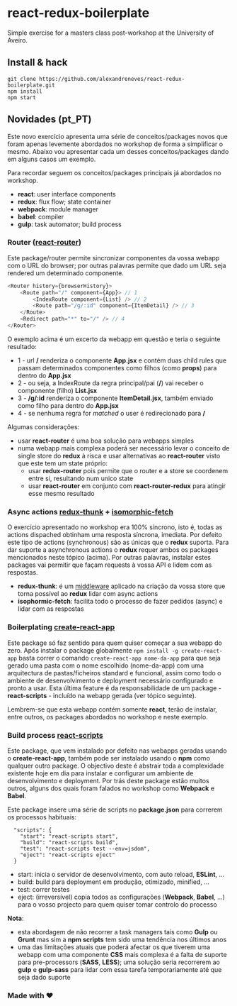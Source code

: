 # react-redux-boilerplate

Simple exercise for a masters class post-workshop at the University of Aveiro.

## Install & hack

```
git clone https://github.com/alexandreneves/react-redux-boilerplate.git
npm install
npm start
```

## Novidades (pt_PT)

Este novo exercício apresenta uma série de conceitos/packages novos que foram apenas levemente abordados no workshop de forma a simplificar o mesmo. Abaixo vou apresentar cada um desses conceitos/packages dando em alguns casos um exemplo.

Para recordar seguem os conceitos/packages principais já abordados no workshop.

+ **react**: user interface components
+ **redux**: flux flow; state container
+ **webpack**: module manager
+ **babel**: compiler
+ **gulp**: task automator; build process

### Router ([react-router](https://github.com/ReactTraining/react-router))

Este package/router permite sincronizar componentes da vossa webapp com o URL do browser; por outras palavras permite que dado um URL seja rendered um determinado componente.

```javascript
<Router history={browserHistory}>
    <Route path="/" component={App}> // 1
        <IndexRoute component={List} /> // 2
        <Route path="/g/:id" component={ItemDetail} /> // 3
    </Route>
    <Redirect path="*" to="/" /> // 4
</Router>
```

O exemplo acima é um excerto da webapp em questão e teria o seguinte resultado:
+ 1 - url **/** renderiza o componente **App.jsx** e contém duas child rules que passam determinados componentes como filhos (como **props**) para dentro do **App.jsx**
+ 2 - ou seja, a IndexRoute da regra principal/pai (**/**) vai receber o componente (filho) **List.jsx**
+ 3 - **/g/:id** renderiza o componente **ItemDetail.jsx**, também enviado como filho para dentro do **App.jsx**
+ 4 - se nenhuma regra for *matched* o user é redirecionado para **/**

Algumas considerações:
+ usar **react-router** é uma boa solução para webapps simples
+ numa webapp mais complexa poderá ser necessário levar o conceito de single store do **redux** à risca e usar alternativas ao **react-router** visto que este tem um state próprio:
   + usar **redux-router** pois permite que o router e a store se coordenem entre si, resultando num unico state
   + usar **react-router** em conjunto com **react-router-redux** para atingir esse mesmo resultado
   
### Async actions [redux-thunk](https://github.com/gaearon/redux-thunk) + [isomorphic-fetch](https://github.com/matthew-andrews/isomorphic-fetch)

O exercício apresentado no workshop era 100% síncrono, isto é, todas as actions dispached obtinham uma resposta síncrona, imediata. Por defeito este tipo de actions (synchronous) são as únicas que o **redux** suporta. Para dar suporte a asynchronous actions o **redux** requer ambos os packages mencionados neste tópico (acima). Por outras palavras, instalar estes packages vai permitir que façam requests à vossa API e lidem com as respostas.

+ **redux-thunk**: é um [middleware](https://en.wikipedia.org/wiki/Middleware) aplicado na criação da vossa store que torna possível ao **redux** lidar com async actions
+ **isophormic-fetch**: facilita todo o processo de fazer pedidos (async) e lidar com as respostas

### Boilerplating [create-react-app](https://github.com/facebookincubator/create-react-app)

Este package só faz sentido para quem quiser começar a sua webapp do zero. Após instalar o package globalmente ```npm install -g create-react-app``` basta correr o comando ```create-react-app nome-da-app``` para que seja gerado uma pasta com o nome escolhido (nome-da-app) com uma arquitectura de pastas/ficheiros standard e funcional, assim como todo o ambiente de desenvolvimento e deployment necessário configurado e pronto a usar. Esta última feature é da responsabilidade de um package - **react-scripts** - incluído na webapp gerada (ver tópico seguinte).

Lembrem-se que esta webapp contém somente **react**, terão de instalar, entre outros, os packages abordados no workshop e neste exemplo.

### Build process [react-scripts](https://www.npmjs.com/package/react-scripts)

Este package, que vem instalado por defeito nas webapps geradas usando o **create-react-app**, também pode ser instalado usando o **npm** como qualquer outro package. O objectivo deste é abstrair toda a complexidade existente hoje em dia para instalar e configurar um ambiente de desenvolvimento e deployment. Por trás deste package estão muitos outros, alguns dos quais foram falados no workshop como **Webpack** e **Babel**.

Este package insere uma série de scripts no **package.json** para correrem os processos habituais:

```javascripts
  "scripts": {
    "start": "react-scripts start",
    "build": "react-scripts build",
    "test": "react-scripts test --env=jsdom",
    "eject": "react-scripts eject"
  }
```

+ start: inicia o servidor de desenvolvimento, com auto reload, **ESLint**, ...
+ build: build para deployment em produção, otimizado, minified, ...
+ test: correr testes
+ eject: (irreversível) copia todos as configurações (**Webpack**, **Babel**, ...) para o vosso projecto para quem quiser tomar controlo do processo

**Nota**:
+ esta abordagem de não recorrer a task managers tais como **Gulp** ou **Grunt** mas sim a **npm scripts** tem sido uma tendência nos últimos anos
+ uma das limitações atuais que poderá afectar os que tiverem uma webapp com uma componente **CSS** mais complexa é a falta de suporte para pre-processors (**SASS**, **LESS**); uma solução seria recorrerem ao **gulp** e **gulp-sass** para lidar com essa tarefa temporariamente até que seja dado suporte

### Made with ♥
